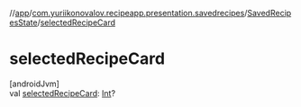 //[app](../../../index.md)/[com.yuriikonovalov.recipeapp.presentation.savedrecipes](../index.md)/[SavedRecipesState](index.md)/[selectedRecipeCard](selected-recipe-card.md)

# selectedRecipeCard

[androidJvm]\
val [selectedRecipeCard](selected-recipe-card.md): [Int](https://kotlinlang.org/api/latest/jvm/stdlib/kotlin/-int/index.html)?
